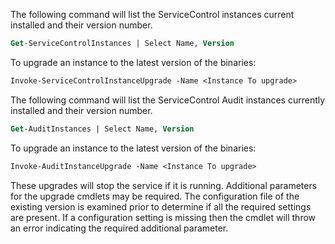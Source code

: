 The following command will list the ServiceControl instances current installed and their version number.

```ps
Get-ServiceControlInstances | Select Name, Version
```

To upgrade an instance to the latest version of the binaries:

```ps
Invoke-ServiceControlInstanceUpgrade -Name <Instance To upgrade>
```

The following command will list the ServiceControl Audit instances currently installed and their version number.

```ps
Get-AuditInstances | Select Name, Version
```

To upgrade an instance to the latest version of the binaries:

```ps
Invoke-AuditInstanceUpgrade -Name <Instance To upgrade>
```

These upgrades will stop the service if it is running. Additional parameters for the upgrade cmdlets may be required. The configuration file of the existing version is examined prior to determine if all the required settings are present. If a configuration setting is missing then the cmdlet will throw an error indicating the required additional parameter.
